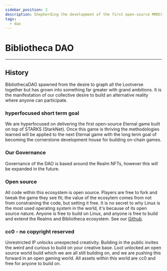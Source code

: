 ```yaml
---
sidebar_position: 2
description: Shepherding the development of the first open-source MMOCCG (Massively Multiplayer On-Chain Composable Game) built on top of STARKS (StarkNet).
tags:
  - dao
---
```


# Bibliotheca DAO

---

## History

BibliothecaDAO spawned from the desire to graph all the Lootverse together but has grown into something far greater with grand ambitions. It is the manifestation of our collective desire to build an alternative reality where anyone can participate. 

### hyperfocused short term goal

We are hyperfocused on delivering the first open-source Eternal game built on top of STARKS (StarkNet). Once this game is thriving the methodologies learned will be applied to the next Eternal game with the long term goal of becoming the cornerstone development house for building on-chain games.

### Our Governance

Governance of the DAO is based around the Realm NFTs, however this will be expanded in the future.

### Open source

All code within this ecosystem is open source. Players are free to fork and tweak the game they see fit; the value of the ecosytem comes from not from constraining the code, but setting it free. It is no secret to why Linux is the most used operating system in the world, it's because of its open source nature. Anyone is free to build on Linux, and anyone is free to build and extend the Realms and Bibliotheca ecosystem. See our [Github](https://github.com/BibliothecaForAdventurers/).

### cc0 - no copyright reserved

Unrestricted IP unlocks unexpected creativity. Building in the public invites the weird and curious to build on your creative base. Loot unlocked an open source world build which we are all still building on, and we are pushing this forward in an open gaming world. All assets within this world are cc0 and free for anyone to build on.

